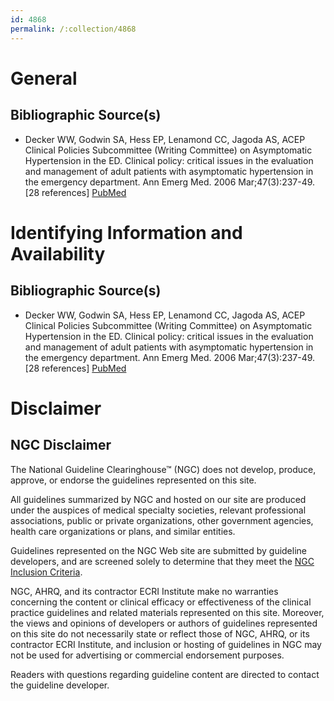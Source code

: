 ```yaml
---
id: 4868
permalink: /:collection/4868
---
```


# General

## Bibliographic Source(s)

- Decker WW, Godwin SA, Hess EP, Lenamond CC, Jagoda AS, ACEP Clinical Policies Subcommittee (Writing Committee) on Asymptomatic Hypertension in the ED. Clinical policy: critical issues in the evaluation and management of adult patients with asymptomatic hypertension in the emergency department. Ann Emerg Med. 2006 Mar;47(3):237-49. [28 references] [ PubMed ](http://www.ncbi.nlm.nih.gov/entrez/query.fcgi?cmd=Retrieve&db=pubmed&dopt=Abstract&list_uids=16492490)

# Identifying Information and Availability

## Bibliographic Source(s)

- Decker WW, Godwin SA, Hess EP, Lenamond CC, Jagoda AS, ACEP Clinical Policies Subcommittee (Writing Committee) on Asymptomatic Hypertension in the ED. Clinical policy: critical issues in the evaluation and management of adult patients with asymptomatic hypertension in the emergency department. Ann Emerg Med. 2006 Mar;47(3):237-49. [28 references] [ PubMed ](http://www.ncbi.nlm.nih.gov/entrez/query.fcgi?cmd=Retrieve&db=pubmed&dopt=Abstract&list_uids=16492490)

# Disclaimer

## NGC Disclaimer

The National Guideline Clearinghouse™ (NGC) does not develop, produce, approve, or endorse the guidelines represented on this site.

All guidelines summarized by NGC and hosted on our site are produced under the auspices of medical specialty societies, relevant professional associations, public or private organizations, other government agencies, health care organizations or plans, and similar entities.

Guidelines represented on the NGC Web site are submitted by guideline developers, and are screened solely to determine that they meet the [NGC Inclusion Criteria](/help-and-about/summaries/inclusion-criteria).

NGC, AHRQ, and its contractor ECRI Institute make no warranties concerning the content or clinical efficacy or effectiveness of the clinical practice guidelines and related materials represented on this site. Moreover, the views and opinions of developers or authors of guidelines represented on this site do not necessarily state or reflect those of NGC, AHRQ, or its contractor ECRI Institute, and inclusion or hosting of guidelines in NGC may not be used for advertising or commercial endorsement purposes.

Readers with questions regarding guideline content are directed to contact the guideline developer.

